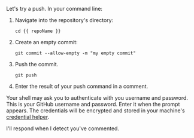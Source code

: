 Let's try a push. In your command line:

1. Navigate into the repository's directory:
    ```shell
    cd {{ repoName }}
    ```
1. Create an empty commit:
    ```shell
    git commit --allow-empty -m "my empty commit"
    ```
2. Push the commit.
    ```shell
    git push
    ```
3. Enter the result of your push command in a comment.

Your shell may ask you to authenticate with you  username and password. This is your GitHub username and password. Enter it when the prompt appears. The credentials will be encrypted and stored in your machine's [credential helper](https://help.github.com/en/articles/caching-your-github-password-in-git). 

I'll respond when I detect you've commented. 